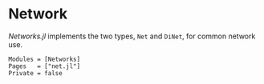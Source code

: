 # Network

*Networks.jl* implements the two types, `Net` and `DiNet`, for common network use.

```@autodocs
Modules = [Networks]
Pages   = ["net.jl"]
Private = false
```
